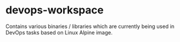 # devops-workspace
Contains various binaries / libraries which are currently being used in DevOps tasks based on Linux Alpine image.
